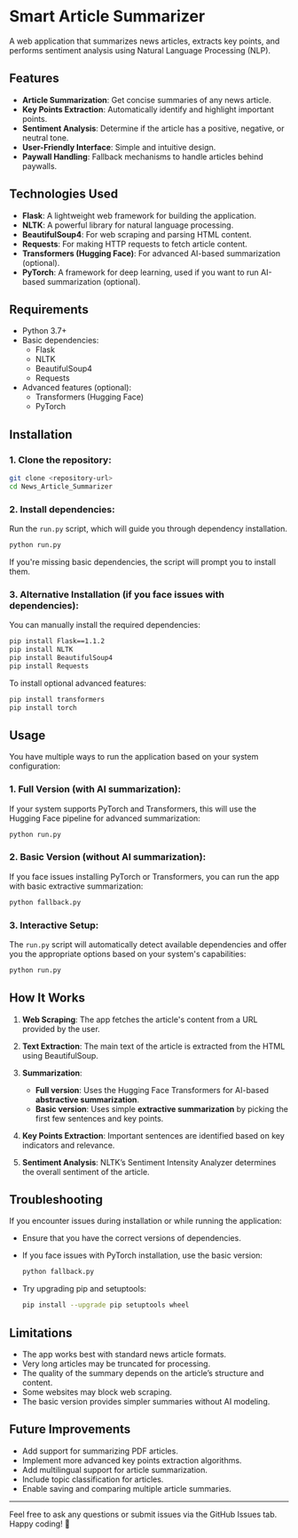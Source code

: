 # Smart Article Summarizer

A web application that summarizes news articles, extracts key points, and performs sentiment analysis using Natural Language Processing (NLP).

## Features
- **Article Summarization**: Get concise summaries of any news article.
- **Key Points Extraction**: Automatically identify and highlight important points.
- **Sentiment Analysis**: Determine if the article has a positive, negative, or neutral tone.
- **User-Friendly Interface**: Simple and intuitive design.
- **Paywall Handling**: Fallback mechanisms to handle articles behind paywalls.

## Technologies Used
- **Flask**: A lightweight web framework for building the application.
- **NLTK**: A powerful library for natural language processing.
- **BeautifulSoup4**: For web scraping and parsing HTML content.
- **Requests**: For making HTTP requests to fetch article content.
- **Transformers (Hugging Face)**: For advanced AI-based summarization (optional).
- **PyTorch**: A framework for deep learning, used if you want to run AI-based summarization (optional).

## Requirements
- Python 3.7+
- Basic dependencies:
  - Flask
  - NLTK
  - BeautifulSoup4
  - Requests
- Advanced features (optional):
  - Transformers (Hugging Face)
  - PyTorch

## Installation

### 1. Clone the repository:
```bash
git clone <repository-url>
cd News_Article_Summarizer
````

### 2. Install dependencies:

Run the `run.py` script, which will guide you through dependency installation.

```bash
python run.py
```

If you're missing basic dependencies, the script will prompt you to install them.

### 3. Alternative Installation (if you face issues with dependencies):

You can manually install the required dependencies:

```bash
pip install Flask==1.1.2
pip install NLTK
pip install BeautifulSoup4
pip install Requests
```

To install optional advanced features:

```bash
pip install transformers
pip install torch
```

## Usage

You have multiple ways to run the application based on your system configuration:

### 1. Full Version (with AI summarization):

If your system supports PyTorch and Transformers, this will use the Hugging Face pipeline for advanced summarization:

```bash
python run.py
```

### 2. Basic Version (without AI summarization):

If you face issues installing PyTorch or Transformers, you can run the app with basic extractive summarization:

```bash
python fallback.py
```

### 3. Interactive Setup:

The `run.py` script will automatically detect available dependencies and offer you the appropriate options based on your system's capabilities:

```bash
python run.py
```

## How It Works

1. **Web Scraping**: The app fetches the article's content from a URL provided by the user.
2. **Text Extraction**: The main text of the article is extracted from the HTML using BeautifulSoup.
3. **Summarization**:

   * **Full version**: Uses the Hugging Face Transformers for AI-based **abstractive summarization**.
   * **Basic version**: Uses simple **extractive summarization** by picking the first few sentences and key points.
4. **Key Points Extraction**: Important sentences are identified based on key indicators and relevance.
5. **Sentiment Analysis**: NLTK’s Sentiment Intensity Analyzer determines the overall sentiment of the article.

## Troubleshooting

If you encounter issues during installation or while running the application:

* Ensure that you have the correct versions of dependencies.
* If you face issues with PyTorch installation, use the basic version:

  ```bash
  python fallback.py
  ```
* Try upgrading pip and setuptools:

  ```bash
  pip install --upgrade pip setuptools wheel
  ```

## Limitations

* The app works best with standard news article formats.
* Very long articles may be truncated for processing.
* The quality of the summary depends on the article’s structure and content.
* Some websites may block web scraping.
* The basic version provides simpler summaries without AI modeling.

## Future Improvements

* Add support for summarizing PDF articles.
* Implement more advanced key points extraction algorithms.
* Add multilingual support for article summarization.
* Include topic classification for articles.
* Enable saving and comparing multiple article summaries.

---

Feel free to ask any questions or submit issues via the GitHub Issues tab. Happy coding! 🚀
